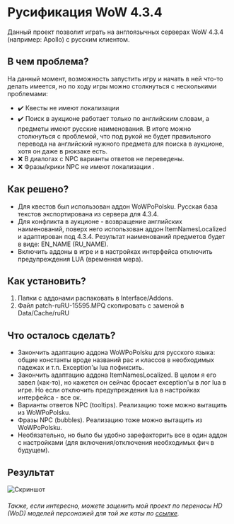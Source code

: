 # Русификация WoW 4.3.4
Данный проект позволит играть на англоязычных серверах WoW 4.3.4 (например: Apollo) с русским клиентом.

## В чем проблема?

На данный момент, возможность запустить игру и начать в ней что-то делать имеется, но по ходу игры можно столкнуться с несколькими проблемами:
- :heavy_check_mark: Квесты не имеют локализации 
- :heavy_check_mark: Поиск в аукционе работает только по английским словам, а предметы имеют русские наименования. В итоге можно столкнуться с проблемой, что под рукой не будет правильного перевода на английский нужного предмета для поиска в аукционе, хотя он даже в рюкзаке есть.
- :x: В диалогах с NPC варианты ответов не переведены.
- :x: Фразы/крики NPC не имеют локализации .

## Как решено?

- Для квестов был использован аддон WoWPoPolsku. Русская база текстов экспортирована из сервера для 4.3.4. 
- Для конфликта в аукционе - возвращение английских наименований, поверх него использован аддон ItemNamesLocalized и адаптирован под 4.3.4. Результат наименований предметов будет в виде: EN_NAME (RU_NAME).
- Включить аддоны в игре и в настройках интерфейса отключить предупреждения LUA (временная мера).

## Как установить?

1. Папки с аддонами распаковать в Interface/Addons.
2. Файл patch-ruRU-15595.MPQ скопировать с заменой в Data/Cache/ruRU

## Что осталось сделать?

- Закончить адаптацию аддона WoWPoPolsku для русского языка: общие константы вроде названий рас и классов в необходимых падежах и т.п. Exception'ы lua пофиксить.
- Закончить адаптацию аддона ItemNamesLocalized. В целом я его завел (как-то), но кажется он сейчас бросает exception'ы в лог lua в игре. Но если отключить предупреждения lua в настройках интерфейса - все ок.
- Варианты ответов NPC (tooltips). Реализацию тоже можно вытащить из WoWPoPolsku.
- Фразы NPC (bubbles). Реализацию тоже можно вытащить из WoWPoPolsku.
- Необязательно, но было бы удобно зарефакторить все в один аддон с настройками (для включения/отключения необходимых фич в будущем).

## Результат

![Скриншот](https://user-images.githubusercontent.com/46904553/167512191-c7f358d4-7b33-46bf-8dbd-c2afcb4e764c.jpg)

###### Также, если интересно, можете заценить мой проект по переносы HD (WoD) моделей персонажей для той же каты по [ссылке](https://www.youtube.com/watch?v=3aIgwAx-pco&t=5s&ab_channel=Metavice).
